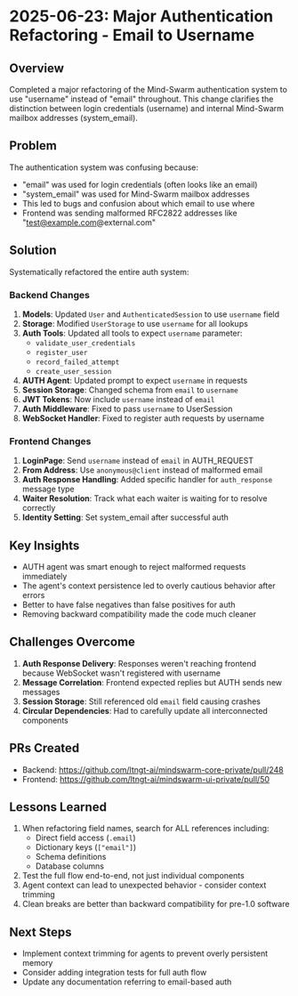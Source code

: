 # 2025-06-23: Major Authentication Refactoring - Email to Username

## Overview
Completed a major refactoring of the Mind-Swarm authentication system to use "username" instead of "email" throughout. This change clarifies the distinction between login credentials (username) and internal Mind-Swarm mailbox addresses (system_email).

## Problem
The authentication system was confusing because:
- "email" was used for login credentials (often looks like an email)
- "system_email" was used for Mind-Swarm mailbox addresses
- This led to bugs and confusion about which email to use where
- Frontend was sending malformed RFC2822 addresses like "test@example.com@external.com"

## Solution
Systematically refactored the entire auth system:

### Backend Changes
1. **Models**: Updated `User` and `AuthenticatedSession` to use `username` field
2. **Storage**: Modified `UserStorage` to use `username` for all lookups
3. **Auth Tools**: Updated all tools to expect `username` parameter:
   - `validate_user_credentials`
   - `register_user`
   - `record_failed_attempt`
   - `create_user_session`
4. **AUTH Agent**: Updated prompt to expect `username` in requests
5. **Session Storage**: Changed schema from `email` to `username`
6. **JWT Tokens**: Now include `username` instead of `email`
7. **Auth Middleware**: Fixed to pass `username` to UserSession
8. **WebSocket Handler**: Fixed to register auth requests by username

### Frontend Changes
1. **LoginPage**: Send `username` instead of `email` in AUTH_REQUEST
2. **From Address**: Use `anonymous@client` instead of malformed email
3. **Auth Response Handling**: Added specific handler for `auth_response` message type
4. **Waiter Resolution**: Track what each waiter is waiting for to resolve correctly
5. **Identity Setting**: Set system_email after successful auth

## Key Insights
- AUTH agent was smart enough to reject malformed requests immediately
- The agent's context persistence led to overly cautious behavior after errors
- Better to have false negatives than false positives for auth
- Removing backward compatibility made the code much cleaner

## Challenges Overcome
1. **Auth Response Delivery**: Responses weren't reaching frontend because WebSocket wasn't registered with username
2. **Message Correlation**: Frontend expected replies but AUTH sends new messages
3. **Session Storage**: Still referenced old `email` field causing crashes
4. **Circular Dependencies**: Had to carefully update all interconnected components

## PRs Created
- Backend: https://github.com/ltngt-ai/mindswarm-core-private/pull/248
- Frontend: https://github.com/ltngt-ai/mindswarm-ui-private/pull/50

## Lessons Learned
1. When refactoring field names, search for ALL references including:
   - Direct field access (`.email`)
   - Dictionary keys (`["email"]`)
   - Schema definitions
   - Database columns
2. Test the full flow end-to-end, not just individual components
3. Agent context can lead to unexpected behavior - consider context trimming
4. Clean breaks are better than backward compatibility for pre-1.0 software

## Next Steps
- Implement context trimming for agents to prevent overly persistent memory
- Consider adding integration tests for full auth flow
- Update any documentation referring to email-based auth